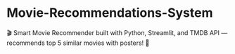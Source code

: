 # Movie-Recommendations-System
🎬 Smart Movie Recommender built with Python, Streamlit, and TMDB API — recommends top 5 similar movies with posters! 🚀
